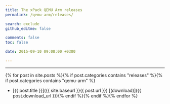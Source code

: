 ```yaml
---
title: The xPack QEMU Arm releases
permalink: /qemu-arm/releases/

search: exclude
github_editme: false

comments: false
toc: false

date: 2015-09-10 09:08:00 +0300

---
```


___
{% for post in site.posts %}{% if post.categories contains "releases" %}{% if post.categories contains "qemu-arm" %}
* [{{ post.title }}]({{ site.baseurl }}{{ post.url }}) [(download)]({{ post.download_url }}){% endif %}{% endif %}{% endfor %}
